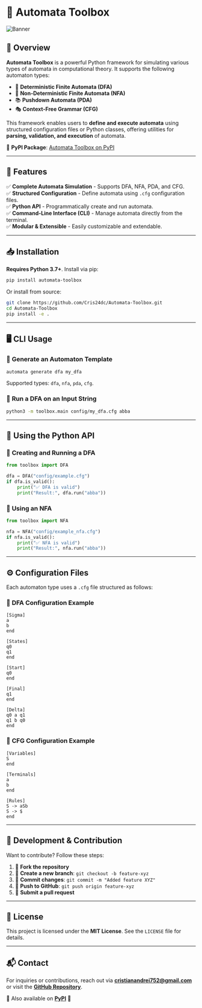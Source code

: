 # 🚀 Automata Toolbox

![Banner](https://private-user-images.githubusercontent.com/107889454/420669273-eacd5b56-9a68-467c-9ba9-3e4e73e482de.jpg?jwt=eyJhbGciOiJIUzI1NiIsInR5cCI6IkpXVCJ9.eyJpc3MiOiJnaXRodWIuY29tIiwiYXVkIjoicmF3LmdpdGh1YnVzZXJjb250ZW50LmNvbSIsImtleSI6ImtleTUiLCJleHAiOjE3NDE1MjI0NjMsIm5iZiI6MTc0MTUyMjE2MywicGF0aCI6Ii8xMDc4ODk0NTQvNDIwNjY5MjczLWVhY2Q1YjU2LTlhNjgtNDY3Yy05YmE5LTNlNGU3M2U0ODJkZS5qcGc_WC1BbXotQWxnb3JpdGhtPUFXUzQtSE1BQy1TSEEyNTYmWC1BbXotQ3JlZGVudGlhbD1BS0lBVkNPRFlMU0E1M1BRSzRaQSUyRjIwMjUwMzA5JTJGdXMtZWFzdC0xJTJGczMlMkZhd3M0X3JlcXVlc3QmWC1BbXotRGF0ZT0yMDI1MDMwOVQxMjA5MjNaJlgtQW16LUV4cGlyZXM9MzAwJlgtQW16LVNpZ25hdHVyZT04YTcxNDZlODk1NmU3MjUxYmY2ODE4ODUyYzNmNzAwNjlmOTNiMWMwMDgxZTE0MjNhNmEzZjIxYTRhMzUzYzM2JlgtQW16LVNpZ25lZEhlYWRlcnM9aG9zdCJ9.ce5uiWvmN9Pg1q1db3e3aBYBKMEUMP6ZHvYwAavPIjg)

## 🌟 Overview

**Automata Toolbox** is a powerful Python framework for simulating various types of automata in computational theory. It supports the following automaton types:

- 🤖 **Deterministic Finite Automata (DFA)**
- 🔀 **Non-Deterministic Finite Automata (NFA)**
- 📚 **Pushdown Automata (PDA)**
- 🎭 **Context-Free Grammar (CFG)**

This framework enables users to **define and execute automata** using structured configuration files or Python classes, offering utilities for **parsing, validation, and execution** of automata.

📌 **PyPI Package**: [Automata Toolbox on PyPI](https://pypi.org/project/automata-toolbox/)

---

## 🎯 Features

✅ **Complete Automata Simulation** - Supports DFA, NFA, PDA, and CFG.  
✅ **Structured Configuration** - Define automata using `.cfg` configuration files.  
✅ **Python API** - Programmatically create and run automata.  
✅ **Command-Line Interface (CLI)** - Manage automata directly from the terminal.  
✅ **Modular & Extensible** - Easily customizable and extendable.  

---

## 📥 Installation

**Requires Python 3.7+**. Install via pip:
```bash
pip install automata-toolbox
```
Or install from source:
```bash
git clone https://github.com/Cris24dc/Automata-Toolbox.git
cd Automata-Toolbox
pip install -e .
```

---

## 🖥 CLI Usage

### 🔧 **Generate an Automaton Template**
```bash
automata generate dfa my_dfa
```
Supported types: `dfa`, `nfa`, `pda`, `cfg`.

### 🏃 **Run a DFA on an Input String**
```bash
python3 -m toolbox.main config/my_dfa.cfg abba
```

---

## 🐍 Using the Python API

### 🎯 **Creating and Running a DFA**
```python
from toolbox import DFA

dfa = DFA("config/example.cfg")
if dfa.is_valid():
    print("✅ DFA is valid")
    print("Result:", dfa.run("abba"))
```

### 🔄 **Using an NFA**
```python
from toolbox import NFA

nfa = NFA("config/example_nfa.cfg")
if nfa.is_valid():
    print("✅ NFA is valid")
    print("Result:", nfa.run("abba"))
```

---

## ⚙️ Configuration Files
Each automaton type uses a `.cfg` file structured as follows:

### 📌 **DFA Configuration Example**
```
[Sigma]
a
b
end

[States]
q0
q1
end

[Start]
q0
end

[Final]
q1
end

[Delta]
q0 a q1
q1 b q0
end
```

### 📌 **CFG Configuration Example**
```
[Variables]
S
end

[Terminals]
a
b
end

[Rules]
S -> aSb
S -> $
end
```

---

## 🔧 Development & Contribution
Want to contribute? Follow these steps:
1. 🍴 **Fork the repository**
2. 🌿 **Create a new branch**: `git checkout -b feature-xyz`
3. 💾 **Commit changes**: `git commit -m "Added feature XYZ"`
4. 🚀 **Push to GitHub**: `git push origin feature-xyz`
5. 🔄 **Submit a pull request**

---

## 📜 License

This project is licensed under the **MIT License**. See the `LICENSE` file for details.

---

## 📬 Contact
For inquiries or contributions, reach out via **cristianandrei752@gmail.com** or visit the **[GitHub Repository](https://github.com/Cris24dc/Automata-Toolbox.git)**.

🔗 Also available on **[PyPI](https://pypi.org/project/automata-toolbox/)** 🚀
